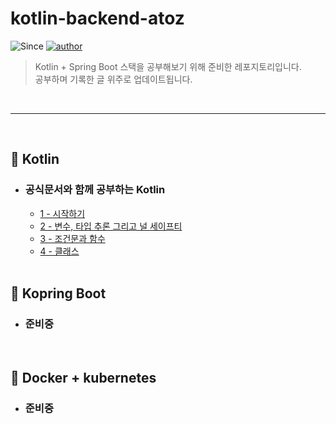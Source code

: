 # kotlin-backend-atoz

![Since](https://img.shields.io/badge/since-2022.02.02-9866FF.svg?style=flat-square)
[![author](https://img.shields.io/badge/author-devkwonsehoon-0066FF.svg?style=flat-square)](https://velog.io/@devkwonsehoon)

> Kotlin + Spring Boot 스택을 공부해보기 위해 준비한 레포지토리입니다. <br>
> 공부하며 기록한 글 위주로 업데이트됩니다.

<br>

---

<br>

## 🦖 Kotlin

- ### 공식문서와 함께 공부하는 Kotlin

    - [1 - 시작하기](https://velog.io/@devkwonsehoon/Kotlin-%EA%B3%B5%EC%8B%9D%EB%AC%B8%EC%84%9C%EB%A1%9C-%EC%B9%9C%ED%95%B4%EC%A7%80%EA%B8%B0-1)
    - [2 - 변수, 타입 추론 그리고 널 세이프티](https://velog.io/@devkwonsehoon/Kotlin-%EA%B3%B5%EC%8B%9D%EB%AC%B8%EC%84%9C%EB%A1%9C-%EC%B9%9C%ED%95%B4%EC%A7%80%EA%B8%B0-2)
    - [3 - 조건문과 함수](https://velog.io/@devkwonsehoon/Kotlin-%EA%B3%B5%EC%8B%9D%EB%AC%B8%EC%84%9C%EB%A1%9C-%EC%B9%9C%ED%95%B4%EC%A7%80%EA%B8%B0-3)
    - [4 - 클래스](https://velog.io/@devkwonsehoon/Kotlin-%EA%B3%B5%EC%8B%9D%EB%AC%B8%EC%84%9C%EB%A1%9C-%EC%B9%9C%ED%95%B4%EC%A7%80%EA%B8%B0-4)
        
  <br>

## 🚀 Kopring Boot

- ### 준비중

<br>

## 🐳 Docker + kubernetes

- ### 준비중
